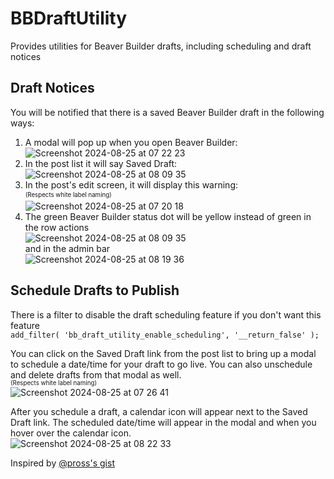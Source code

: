 # BBDraftUtility
Provides utilities for Beaver Builder drafts, including scheduling and draft notices

## Draft Notices
You will be notified that there is a saved Beaver Builder draft in the following ways:<br>
1. A modal will pop up when you open Beaver Builder:<br>
![Screenshot 2024-08-25 at 07 22 23](https://github.com/user-attachments/assets/64b8df9a-dce3-40da-bd1b-4cbe233dfadf)
2. In the post list it will say Saved Draft: <br>
![Screenshot 2024-08-25 at 08 09 35](https://github.com/user-attachments/assets/3339e053-7e69-45b2-a0e3-acacb35c2130)
3. In the post's edit screen, it will display this warning:<br>
<sup><sub>(Respects white label naming)</sub></sup><br>
![Screenshot 2024-08-25 at 07 20 18](https://github.com/user-attachments/assets/c77fcbdf-9a19-4377-a4cb-c9b2023b5111)
4. The green Beaver Builder status dot will be yellow instead of green in the row actions<br>
![Screenshot 2024-08-25 at 08 09 35](https://github.com/user-attachments/assets/8d3203be-3847-4fc1-b109-b61027608a7a)
<br>and in the admin bar<br>
![Screenshot 2024-08-25 at 08 19 36](https://github.com/user-attachments/assets/f60ecdd0-98bd-40a4-a73c-09150b0a9e76)


## Schedule Drafts to Publish
There is a filter to disable the draft scheduling feature if you don't want this feature<br>
`add_filter( 'bb_draft_utility_enable_scheduling', '__return_false' );`

You can click on the Saved Draft link from the post list to bring up a modal to schedule a date/time for your draft to go live. You can also unschedule and delete drafts from that modal as well.<br>
<sup><sub>(Respects white label naming)</sub></sup><br>
![Screenshot 2024-08-25 at 07 26 41](https://github.com/user-attachments/assets/f14864ac-0fa9-44c9-abe2-9a132fac7395)

After you schedule a draft, a calendar icon will appear next to the Saved Draft link. The scheduled date/time will appear in the modal and when you hover over the calendar icon.<br>
![Screenshot 2024-08-25 at 08 22 33](https://github.com/user-attachments/assets/c9887f2e-2e33-493d-8cbe-278d06ba266e)



Inspired by <a href="https://gist.github.com/Pross/0b517612bb1d1dfb17083b9b32628b82">@pross's gist</a>
